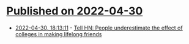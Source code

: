 # [Published on 2022-04-30](index.md)

* [2022-04-30, 18:13:11](https://news.ycombinator.com/item?id=31217939) - [Tell HN: People underestimate the effect of colleges in making lifelong friends](https://news.ycombinator.com/item?id=31217939)
